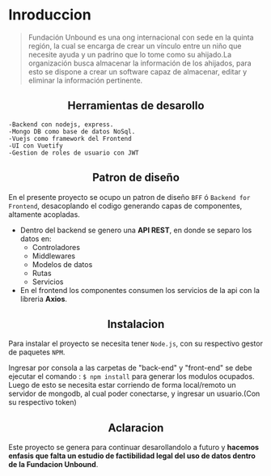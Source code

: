 # Inroduccion 
>Fundación Unbound es una ong internacional con sede en la quinta región, la cual se encarga de crear un vínculo entre un niño que necesite ayuda y un padrino que lo tome como su ahijado.La organización busca almacenar la información de los ahijados, para esto se dispone a crear un software capaz de almacenar, editar y eliminar la información pertinente.

<h2 align="center">Herramientas de desarollo</h2>

	-Backend con nodejs, express.
	-Mongo DB como base de datos NoSql.
	-Vuejs como framework del Frontend
	-UI con Vuetify
	-Gestion de roles de usuario con JWT
<h2 align="center">Patron de diseño</h2>

En el presente proyecto se ocupo un patron de diseño `BFF` ó `Backend for Frontend`, desacoplando el codigo generando capas de componentes, altamente acopladas.<br>

- Dentro del backend se genero una **API REST**, en donde se separo los datos en:
	-  Controladores
    -  Middlewares
    -  Modelos de datos
    -  Rutas
    -  Servicios
- En el frontend los componentes consumen los servicios de la api con la libreria **Axios**.
<h2 align="center">Instalacion</h2>

Para instalar el proyecto se necesita tener `Node.js`, con su respectivo gestor de paquetes `NPM`.

Ingresar por consola a las carpetas de "back-end" y "front-end" se debe ejecutar el comando :
`$ npm install` 
para generar los modulos ocupados.
Luego de esto se necesita estar corriendo de forma local/remoto un servidor de mongodb, al cual poder conectarse, y ingresar un usuario.(Con su respectivo token)

<h2 align="center">Aclaracion</h2>

Este proyecto se genera para continuar desarollandolo a futuro y **hacemos enfasis que falta un estudio de factibilidad legal del uso de datos dentro de la Fundacion  Unbound**.
